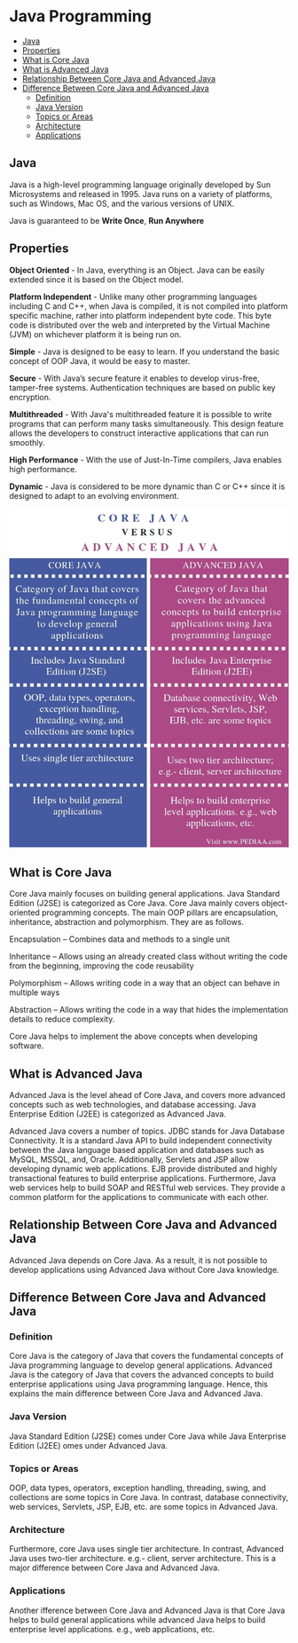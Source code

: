 # Java Programming

- [Java](#java)
- [Properties](#properties)
- [What is Core Java](#what-is-core-java)
- [What is Advanced Java](#what-is-advanced-java)
- [Relationship Between Core Java and Advanced Java](#relationship-between-core-java-and-advanced-java)
- [Difference Between Core Java and Advanced Java](#difference-between-core-java-and-advanced-java)
  - [Definition](#definition)
  - [Java Version](#java-version)
  - [Topics or Areas](#topics-or-areas)
  - [Architecture](#architecture)
  - [Applications](#applications)

## Java

Java is a high-level programming language originally developed by Sun Microsystems and released in 1995. Java runs on a variety of platforms, such as Windows, Mac OS, and the various versions of UNIX.

Java is guaranteed to be **Write Once**, **Run Anywhere**

## Properties

**Object Oriented** - In Java, everything is an Object. Java can be easily extended since it is based on the Object model.

**Platform Independent** - Unlike many other programming languages including C and C++, when Java is compiled, it is not compiled into platform specific machine, rather into platform independent byte code. This byte code is distributed over the web and interpreted by the Virtual Machine (JVM) on whichever platform it is being run on.

**Simple** - Java is designed to be easy to learn. If you understand the basic concept of OOP Java, it would be easy to master.

**Secure** - With Java’s secure feature it enables to develop virus-free, tamper-free systems. Authentication techniques are based on public key encryption.

**Multithreaded** - With Java's multithreaded feature it is possible to write programs that can perform many tasks simultaneously. This design feature allows the developers to construct interactive applications that can run smoothly.

**High Performance** - With the use of Just-In-Time compilers, Java enables high performance.

**Dynamic** - Java is considered to be more dynamic than C or C++ since it is designed to adapt to an evolving environment.

<p align="center">
    <img src="../img/java.jpg" />
</p>

## What is Core Java

Core Java mainly focuses on building general applications. Java Standard Edition (J2SE) is categorized as Core Java. Core Java mainly covers object-oriented programming concepts. The main OOP pillars are encapsulation, inheritance, abstraction and polymorphism. They are as follows.

Encapsulation – Combines data and methods to a single unit
 
Inheritance – Allows using an already created class without writing the code from the beginning, improving the code reusability

Polymorphism – Allows writing code in a way that an object can behave in multiple ways

Abstraction – Allows writing the code in a way that hides the implementation details to reduce complexity.

Core Java helps to implement the above concepts when developing software.

## What is Advanced Java

Advanced Java is the level ahead of Core Java, and covers more advanced concepts such as web technologies, and database accessing. Java Enterprise Edition (J2EE) is categorized as Advanced Java.

Advanced Java covers a number of topics. JDBC stands for Java Database Connectivity. It is a standard Java API to build independent connectivity between the Java language based application and databases such as MySQL, MSSQL, and, Oracle. Additionally, Servlets and JSP allow developing dynamic web applications. EJB provide distributed and highly transactional features to build enterprise applications. Furthermore, Java web services help to build SOAP and RESTful web services. They provide a common platform for the applications to communicate with each other.

## Relationship Between Core Java and Advanced Java

Advanced Java depends on Core Java. As a result, it is not possible to develop applications using Advanced Java without Core Java knowledge.

## Difference Between Core Java and Advanced Java

### Definition
Core Java is the category of Java that covers the fundamental concepts of Java programming language to develop general applications. Advanced Java is the category of Java that covers the advanced concepts to build enterprise applications using Java programming language. Hence, this explains the main difference between Core Java and Advanced Java.

### Java Version
Java Standard Edition (J2SE) comes under Core Java while Java Enterprise Edition (J2EE) omes under Advanced Java.

### Topics or Areas
OOP, data types, operators, exception handling, threading, swing, and collections are some topics in Core Java. In contrast, database connectivity, web services, Servlets, JSP, EJB, etc. are some topics in Advanced Java.

### Architecture
Furthermore, core Java uses single tier architecture. In contrast, Advanced Java uses two-tier architecture. e.g.- client, server architecture. This is a major difference between Core Java and Advanced Java.

### Applications
Another ifference between Core Java and Advanced Java is that Core Java helps to build general applications while advanced Java helps to build enterprise level applications. e.g., web applications, etc.

[Image]: ../img/java.jpg
